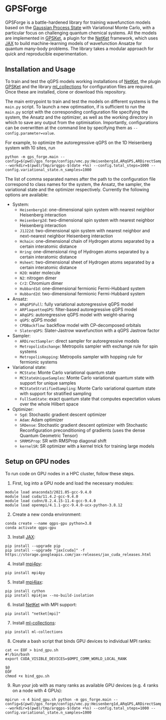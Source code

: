 # GPSForge

GPSForge is a battle-hardened library for training wavefunction models based on the [Gaussian Process State](https://link.aps.org/doi/10.1103/PhysRevResearch.4.023126) with Variational Monte Carlo, with a particular focus on challenging quantum chemical systems.
All the models are implemented in [GPSKet](https://github.com/BoothGroup/GPSKet), a plugin for the [NetKet](https://github.com/netket/netket) framework, which uses [JAX](https://github.com/google/jax) to build machine-learning models of wavefunction Ansatze for quantum many-body problems.
The library takes a modular approach for quick and reproducible experimentation.

## Installation and Usage

To train and test the qGPS models working installations of [NetKet](https://github.com/netket/netket), the plugin [GPSKet](https://github.com/BoothGroup/GPSKet) and the library [ml_collections](https://github.com/google/ml_collections) for configuration files are required.
Once these are installed, clone or download this repository.

The main entrypoint to train and test the models on different systems is the `main.py` script.
To launch a new optimsation, if is sufficient to run the `main.py` script with the corresponding configuration file specifying the system, the Ansatz and the optimizer, as well as the working directory in which to save any output from the optimisation.
Importantly, configurations can be overwritten at the command line by specifying them as `--config.parameter=value`.

For example, to optimize the autoregressive qGPS on the 1D Heisenberg system with 10 sites, run
```
python -m gps_forge.main --config=$(pwd)/gps_forge/configs/vmc.py:Heisenberg1d,ARqGPS,ARDirectSampler,MCState,SRDense --workdir=$(pwd)/tmp/arqgps-$(date +%s) --config.total_steps=1000 --config.variational_state.n_samples=1000
```

The list of comma separated names after the path to the configuration file correspond to class names for the system, the Ansatz, the sampler, the variational state and the optimizer respectively.
Currently the following options are available:
    
- System:
    - `Heisenberg1d`: one-dimensional spin system with nearest neighbor Heisenberg interaction
    - `Heisenberg2d`: two-dimensional spin system with nearest neighbor Heisenberg interaction
    - `J1J22d`: two-dimensional spin system with nearest neighbor and next-nearest neighbor Heisenberg interaction
    - `Hchain`: one-dimensional chain of Hydrogen atoms separated by a certain interatomic distance
    - `Hring`: one-dimensional ring of Hydrogen atoms separated by a certain interatomic distance
    - `Hsheet`: two-dimensional sheet of Hydrogen atoms separated by a certain interatomic distance
    - `H2O`: water molecule
    - `N2`: nitrogen dimer
    - `Cr2`: Chromium dimer
    - `Hubbard1d`: one-dimensional fermionic Fermi-Hubbard system
    - `Hubbard2d`: two-dimensional fermionic Fermi-Hubbard system
- Ansatz:
    - `ARqGPSFull`: fully variational autoregressive qGPS model
    - `ARPlaquetteqGPS`: filter-based autoregressive qGPS model
    - `ARqGPS`: autoregressive qGPS model with weight-sharing
    - `qGPS`: qGPS model
    - `CPDBackflow`: backflow model with CP-decomposed orbitals
    - `SlaterqGPS`: Slater-Jastrow wavefunction with a qGPS Jastrow factor
- Sampler:
    - `ARDirectSampler`: direct sampler for autoregressive models
    - `MetropolisExchange`: Metropolis sampler with exchange rule for spin systems
    - `MetropolisHopping`: Metropolis sampler with hopping rule for fermionic systems
- Variational state:
    - `MCState`: Monte Carlo variational quantum state
    - `MCStateUniqueSamples`: Monte Carlo variational quantum state with support for unique samples
    - `MCStateStratifiedSampling`: Monte Carlo variational quantum state with support for stratified sampling
    - `FullSumState`: exact quantum state that computes expectation values over the whole Hilbert space
- Optimizer:
    - `Sgd`: Stochastic gradient descent optimizer
    - `Adam`: Adam optimizer
    - `SRDense`: Stochastic gradient descent optimizer with Stochastic Reconfiguration preconditioning of gradients (uses the dense Quantum Geometric Tensor)
    - `SRRMSProp`: SR with RMSProp diagonal shift
    - `kernelSR`: SR optimizer with a kernel trick for training large models

## Setup on GPU nodes
To run code on GPU nodes in a HPC cluster, follow these steps.

1. First, log into a GPU node and load the necessary modules:
```
module load anaconda3/2021.05-gcc-9.4.0
module load cuda/11.4.2-gcc-9.4.0
module load cudnn/8.2.4.15-11.4-gcc-9.4.0
module load openmpi/4.1.1-gcc-9.4.0-ucx-python-3.8.12
```

2. Create a new conda environment:
```
conda create --name qgps-gpu python=3.8
conda activate qgps-gpu
```

3. Install [JAX](https://github.com/google/jax):
```
pip install --upgrade pip
pip install --upgrade "jax[cuda]" -f https://storage.googleapis.com/jax-releases/jax_cuda_releases.html
```

4. Install [mpi4py](https://github.com/mpi4py/mpi4py):
```
pip install mpi4py
```

5. Install [mpi4jax](https://github.com/mpi4jax/mpi4jax):
```
pip install cython
pip install mpi4jax --no-build-isolation
```

6. Install [NetKet](https://github.com/netket/netket) with MPI support:
```
pip install "netket[mpi]"
```

7. Install [ml-collections](https://github.com/google/ml_collections):
```
pip install ml-collections
```

8. Create a bash script that binds GPU devices to individual MPI ranks:
```
cat << EOF > bind_gpu.sh
#!/bin/bash
export CUDA_VISIBLE_DEVICES=$OMPI_COMM_WORLD_LOCAL_RANK

$@
EOF
chmod +x bind_gpu.sh
```

9. Run your job with as many ranks as available GPU devices (e.g. 4 ranks on a node with 4 GPUs):
```
mpirun -n 4 bind_gpu.sh python -m gps_forge.main --config=$(pwd)/gps_forge/configs/vmc.py:Heisenberg1d,ARqGPS,ARDirectSampler,MCState,SRDense --workdir=$(pwd)/tmp/arqgps-$(date +%s) --config.total_steps=1000 --config.variational_state.n_samples=1000
```
